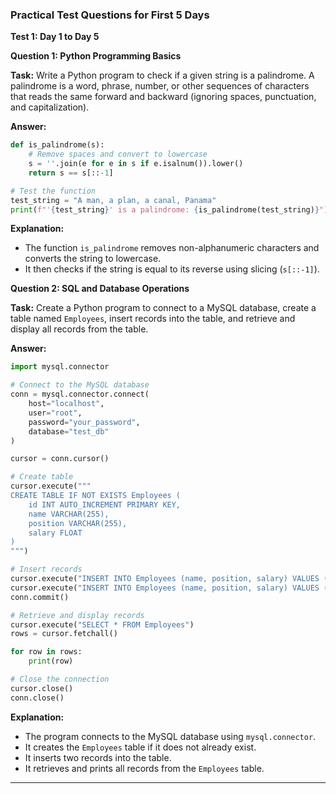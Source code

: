 ### Practical Test Questions for First 5 Days

**Test 1: Day 1 to Day 5**

**Question 1: Python Programming Basics**

**Task:**
Write a Python program to check if a given string is a palindrome. A palindrome is a word, phrase, number, or other sequences of characters that reads the same forward and backward (ignoring spaces, punctuation, and capitalization).

**Answer:**
```python
def is_palindrome(s):
    # Remove spaces and convert to lowercase
    s = ''.join(e for e in s if e.isalnum()).lower()
    return s == s[::-1]

# Test the function
test_string = "A man, a plan, a canal, Panama"
print(f"'{test_string}' is a palindrome: {is_palindrome(test_string)}")
```

**Explanation:**
- The function `is_palindrome` removes non-alphanumeric characters and converts the string to lowercase.
- It then checks if the string is equal to its reverse using slicing (`s[::-1]`).

**Question 2: SQL and Database Operations**

**Task:**
Create a Python program to connect to a MySQL database, create a table named `Employees`, insert records into the table, and retrieve and display all records from the table.

**Answer:**
```python
import mysql.connector

# Connect to the MySQL database
conn = mysql.connector.connect(
    host="localhost",
    user="root",
    password="your_password",
    database="test_db"
)

cursor = conn.cursor()

# Create table
cursor.execute("""
CREATE TABLE IF NOT EXISTS Employees (
    id INT AUTO_INCREMENT PRIMARY KEY,
    name VARCHAR(255),
    position VARCHAR(255),
    salary FLOAT
)
""")

# Insert records
cursor.execute("INSERT INTO Employees (name, position, salary) VALUES (%s, %s, %s)", ("John Doe", "Manager", 80000))
cursor.execute("INSERT INTO Employees (name, position, salary) VALUES (%s, %s, %s)", ("Jane Smith", "Developer", 60000))
conn.commit()

# Retrieve and display records
cursor.execute("SELECT * FROM Employees")
rows = cursor.fetchall()

for row in rows:
    print(row)

# Close the connection
cursor.close()
conn.close()
```

**Explanation:**
- The program connects to the MySQL database using `mysql.connector`.
- It creates the `Employees` table if it does not already exist.
- It inserts two records into the table.
- It retrieves and prints all records from the `Employees` table.

---
